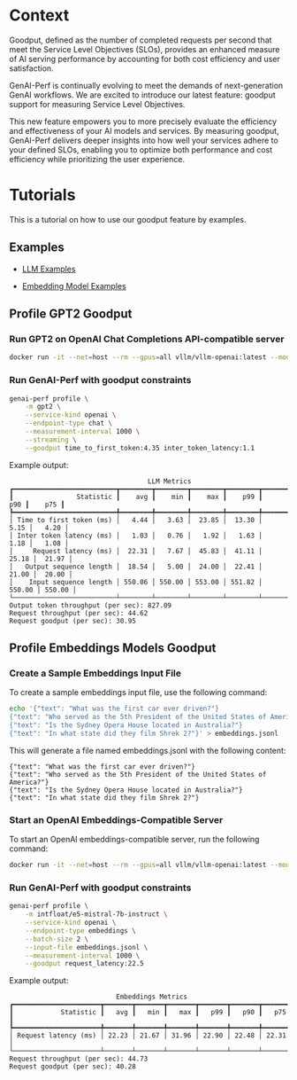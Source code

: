 <!--
Copyright (c) 2024, NVIDIA CORPORATION & AFFILIATES. All rights reserved.
Redistribution and use in source and binary forms, with or without
modification, are permitted provided that the following conditions
are met:
 * Redistributions of source code must retain the above copyright
   notice, this list of conditions and the following disclaimer.
 * Redistributions in binary form must reproduce the above copyright
   notice, this list of conditions and the following disclaimer in the
   documentation and/or other materials provided with the distribution.
 * Neither the name of NVIDIA CORPORATION nor the names of its
   contributors may be used to endorse or promote products derived
   from this software without specific prior written permission.
THIS SOFTWARE IS PROVIDED BY THE COPYRIGHT HOLDERS ``AS IS'' AND ANY
EXPRESS OR IMPLIED WARRANTIES, INCLUDING, BUT NOT LIMITED TO, THE
IMPLIED WARRANTIES OF MERCHANTABILITY AND FITNESS FOR A PARTICULAR
PURPOSE ARE DISCLAIMED.  IN NO EVENT SHALL THE COPYRIGHT OWNER OR
CONTRIBUTORS BE LIABLE FOR ANY DIRECT, INDIRECT, INCIDENTAL, SPECIAL,
EXEMPLARY, OR CONSEQUENTIAL DAMAGES (INCLUDING, BUT NOT LIMITED TO,
PROCUREMENT OF SUBSTITUTE GOODS OR SERVICES; LOSS OF USE, DATA, OR
PROFITS; OR BUSINESS INTERRUPTION) HOWEVER CAUSED AND ON ANY THEORY
OF LIABILITY, WHETHER IN CONTRACT, STRICT LIABILITY, OR TORT
(INCLUDING NEGLIGENCE OR OTHERWISE) ARISING IN ANY WAY OUT OF THE USE
OF THIS SOFTWARE, EVEN IF ADVISED OF THE POSSIBILITY OF SUCH DAMAGE.
-->

# Context

Goodput, defined as the number of completed requests per second that meet the Service Level Objectives (SLOs), provides an enhanced measure of AI serving performance by accounting for both cost efficiency and user satisfaction.

GenAI-Perf is continually evolving to meet the demands of next-generation GenAI workflows. We are excited to introduce our latest feature: goodput support for measuring Service Level Objectives.

This new feature empowers you to more precisely evaluate the efficiency and effectiveness of your AI models and services. By measuring goodput, GenAI-Perf delivers deeper insights into how well your services adhere to your defined SLOs, enabling you to optimize both performance and cost efficiency while prioritizing the user experience.

# Tutorials

This is a tutorial on how to use our goodput feature by examples.

## Examples

- [LLM Examples](#LLM)

- [Embedding Model Examples](#embeddings)

## Profile GPT2 Goodput<a id="LLM"></a>

### Run GPT2 on OpenAI Chat Completions API-compatible server

```bash
docker run -it --net=host --rm --gpus=all vllm/vllm-openai:latest --model gpt2 --dtype float16 --max-model-len 1024
```

### Run GenAI-Perf with goodput constraints

```bash
genai-perf profile \
    -m gpt2 \
    --service-kind openai \
    --endpoint-type chat \
    --measurement-interval 1000 \
    --streaming \
    --goodput time_to_first_token:4.35 inter_token_latency:1.1
```

Example output:

```
                                   LLM Metrics
┏━━━━━━━━━━━━━━━━━━━━━━━━━━┳━━━━━━━━┳━━━━━━━━┳━━━━━━━━┳━━━━━━━━┳━━━━━━━━┳━━━━━━━━┓
┃                Statistic ┃    avg ┃    min ┃    max ┃    p99 ┃    p90 ┃    p75 ┃
┡━━━━━━━━━━━━━━━━━━━━━━━━━━╇━━━━━━━━╇━━━━━━━━╇━━━━━━━━╇━━━━━━━━╇━━━━━━━━╇━━━━━━━━┩
│ Time to first token (ms) │   4.44 │   3.63 │  23.85 │  13.30 │   5.15 │   4.20 │
│ Inter token latency (ms) │   1.03 │   0.76 │   1.92 │   1.63 │   1.18 │   1.08 │
│     Request latency (ms) │  22.31 │   7.67 │  45.83 │  41.11 │  25.18 │  21.97 │
│   Output sequence length │  18.54 │   5.00 │  24.00 │  22.41 │  21.00 │  20.00 │
│    Input sequence length │ 550.06 │ 550.00 │ 553.00 │ 551.82 │ 550.00 │ 550.00 │
└──────────────────────────┴────────┴────────┴────────┴────────┴────────┴────────┘
Output token throughput (per sec): 827.09
Request throughput (per sec): 44.62
Request goodput (per sec): 30.95
```

## Profile Embeddings Models Goodput<a id="embeddings"></a>

### Create a Sample Embeddings Input File

To create a sample embeddings input file, use the following command:

```bash
echo '{"text": "What was the first car ever driven?"}
{"text": "Who served as the 5th President of the United States of America?"}
{"text": "Is the Sydney Opera House located in Australia?"}
{"text": "In what state did they film Shrek 2?"}' > embeddings.jsonl
```

This will generate a file named embeddings.jsonl with the following content:
```jsonl
{"text": "What was the first car ever driven?"}
{"text": "Who served as the 5th President of the United States of America?"}
{"text": "Is the Sydney Opera House located in Australia?"}
{"text": "In what state did they film Shrek 2?"}
```

### Start an OpenAI Embeddings-Compatible Server

To start an OpenAI embeddings-compatible server, run the following command:
```bash
docker run -it --net=host --rm --gpus=all vllm/vllm-openai:latest --model intfloat/e5-mistral-7b-instruct --dtype float16 --max-model-len 1024
```

### Run GenAI-Perf with goodput constraints

```bash
genai-perf profile \
    -m intfloat/e5-mistral-7b-instruct \
    --service-kind openai \
    --endpoint-type embeddings \
    --batch-size 2 \
    --input-file embeddings.jsonl \
    --measurement-interval 1000 \
    --goodput request_latency:22.5
```
Example output:

```
                           Embeddings Metrics
┏━━━━━━━━━━━━━━━━━━━━━━┳━━━━━━━┳━━━━━━━┳━━━━━━━┳━━━━━━━┳━━━━━━━┳━━━━━━━┓
┃            Statistic ┃   avg ┃   min ┃   max ┃   p99 ┃   p90 ┃   p75 ┃
┡━━━━━━━━━━━━━━━━━━━━━━╇━━━━━━━╇━━━━━━━╇━━━━━━━╇━━━━━━━╇━━━━━━━╇━━━━━━━┩
│ Request latency (ms) │ 22.23 │ 21.67 │ 31.96 │ 22.90 │ 22.48 │ 22.31 │
└──────────────────────┴───────┴───────┴───────┴───────┴───────┴───────┘
Request throughput (per sec): 44.73
Request goodput (per sec): 40.28
```
